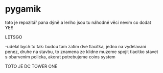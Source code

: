 # pygamik
toto je repozitář pana dýně a leriho 
jsou tu náhodné věci
nevím co dodat
YES
<!-- 
# dalsi systemy: vydelavani penez: klikne se na vydelavani penez button,
 bude se muset splnit ukol,
  za nejaky cas se vezmou penize =
   za penize se muzou stavet domy -->LETSGO

-udelal bych to tak:
budou tam zatim dve tlacitka, jedno na vydelavani penez, druhe na stavbu, to znamena ze klidne muzeme spojit tlacitko stavet s obarvenim policka, akorat potrebujeme coins system


TOTO JE DC TOWER ONE